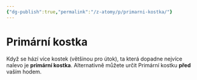 ```yaml
---
{"dg-publish":true,"permalink":"/z-atomy/p/primarni-kostka/"}
---
```


# Primární kostka
Když se hází více kostek (většinou pro útok), ta která dopadne nejvíce nalevo je **primární kostka**. 
Alternativně můžete určit Primární kostku **před** vaším hodem.